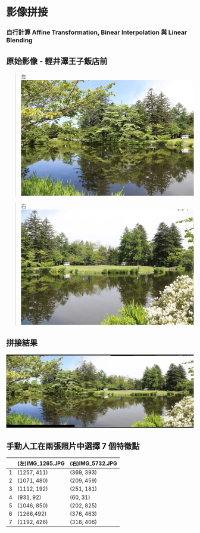 # 影像拼接
### 自行計算 Affine Transformation, Binear Interpolation 與 Linear Blending

## 原始影像 - 輕井澤王子飯店前
> 左
![](https://github.com/elviselle/image_stitching/blob/master/.readme_imgs/IMG_1265.JPG)

> 右
![](https://github.com/elviselle/image_stitching/blob/master/.readme_imgs/IMG_5732.JPG)

## 拼接結果
![](https://github.com/elviselle/image_stitching/blob/master/.readme_imgs/merged.jpg)

## 手動人工在兩張照片中選擇 7 個特徵點
|     | (左)IMG_1265.JPG  | (右)IMG_5732.JPG |
| --- | ------------- | ------------- |
| 1 | (1257, 411)  | (369, 393) |
| 2 | (1071, 480)  | (209, 459) |
| 3 | (1112, 192)  | (251, 181) |
| 4 | (931, 92)    |  (60, 31)  |
| 5 | (1046, 850)  | (202, 825) |
| 6 | (1266,492)   | (376, 463) |
| 7 | (1192, 426)  | (318, 406) |


